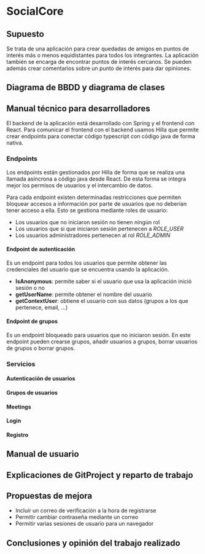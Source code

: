 # SocialCore

## Supuesto

Se trata de una aplicación para crear quedadas de amigos en puntos de interés más o menos equidistantes para todos los integrantes. La aplicación también se encarga de encontrar puntos de interés cercanos. Se pueden además crear comentarios sobre un punto de interés para dar opiniones.

## Diagrama de BBDD y diagrama de clases



## Manual técnico para desarrolladores

El backend de la aplicación está desarrollado con Spring y el frontend con React. Para comunicar el 
frontend con el backend usamos Hilla que permite crear endpoints para conectar código typescript con 
código java de forma nativa. 

### Endpoints

Los endpoints están gestionados por Hilla de forma que se realiza una llamada asíncrona a código java
desde React. De esta forma se integra mejor los permisos de usuarios y el intercambio de datos.

Para cada endpoint existen determinadas restricciones que permiten bloquear accesos a información por
parte de usuarios que no deberían tener acceso a ella. Esto se gestiona mediante roles de usuario:

- Los usuarios que no iniciaron sesión no tienen ningún rol
- Los usuarios que si que iniciaron sesión pertenecen a *ROLE_USER*
- Los usuarios administradores pertenecen al rol *ROLE_ADMIN*

#### Endpoint de autenticación

Es un endpoint para todos los usuarios que permite obtener las credenciales del usuario que se encuentra usando la
aplicación.

- **IsAnonymous**: permite saber si el usuario que usa la aplicación inició sesión o no
- **getUserName**: permite obtener el nombre del usuario
- **getContextUser**: obtiene el usuario con sus datos (grupos a los que pertenece, email, ...)

#### Endpoint de grupos

Es un endpoint bloqueado para usuarios que no iniciaron sesión. En este endpoint pueden crearse grupos, 
añadir usuarios a grupos, borrar usuarios de grupos o borrar grupos.

### Servicios

#### Autenticación de usuarios

#### Grupos de usuarios

#### Meetings

#### Login

#### Registro

## Manual de usuario



## Explicaciones de GitProject y reparto de trabajo



## Propuestas de mejora

- Incluír un correo de verificación a la hora de registrarse
- Permitir cambiar contraseña mediante un correo
- Permitir varias sesiones de usuario para un navegador

## Conclusiones y opinión del trabajo realizado

